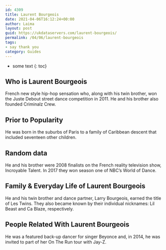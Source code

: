 ```yaml
---
id: 4309
title: Laurent Bourgeois
date: 2021-04-06T16:12:24+00:00
author: Laima
layout: post
guid: https://ukdataservers.com/laurent-bourgeois/
permalink: /04/06/laurent-bourgeois
tags:
- say thank you
category: Guides
---
```


* some text
{: toc}


## Who is Laurent Bourgeois
                  
                  
                  
French new style hip-hop sensation who, along with his twin brother, won the Juste Debout street dance competition in 2011. He and his brother also founded Criminalz Crew.
                  
              
            
              
            
                
                
                
## Prior to Popularity
                  
                  
                  
He was born in the suburbs of Paris to a family of Caribbean descent that included seventeen other children.
                  
              
            
              
            
                
                
                
## Random data
                  
                  
                  
He and his brother were 2008 finalists on the French reality television show, Incroyable Talent. In 2017 they won season one of NBC&#8217;s World of Dance.
                  
              
            
              
            
                
                
                
## Family & Everyday Life of Laurent Bourgeois
                  
                  
                  
He and his twin brother and dance partner, Larry Bourgeois, earned the title of Les Twins. They also became known by their individual nicknames: Lil Beast and Ca Blaze, respectively.
                  
              
            
              
            
                
                
                
## People Related With Laurent Bourgeois
                  
                  
                  
He was a featured back-up dancer for singer Beyonce and, in 2014, he was invited to part of her On The Run tour with Jay-Z.
                  
              
            
              
            
                
              
            
              
              
            
            
              
            
          
          
          